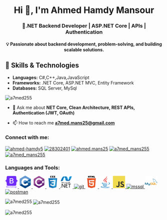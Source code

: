 <h1 align="center">Hi 👋, I'm Ahmed Hamdy Mansour</h1>
<h3 align="center">🚀.NET Backend Developer | ASP.NET Core | APIs | Authentication</h3>
<h4 align="center">💡 Passionate about backend development, problem-solving, and building scalable solutions.  </h4>

## 🚀 Skills & Technologies
- **Languages:** C#,C++,Java,JavaScript
- **Frameworks:** .NET Core, ASP.NET MVC, Entity Framework  
- **Databases:** SQL Server, MySql  

<p align="left"> <img src="https://komarev.com/ghpvc/?username=a7med255&label=Profile%20views&color=0e75b6&style=flat" alt="a7med255" /> </p>

- 💬 Ask me about **NET Core, Clean Architecture, REST APIs, Authentication (JWT, OAuth)**

- 📫 How to reach me **a7med.mans25@gmail.com**

<h3 align="left">Connect with me:</h3>
<p align="left">
<a href="https://linkedin.com/in/ahmed-hamdy5" target="blank"><img align="center" src="https://raw.githubusercontent.com/rahuldkjain/github-profile-readme-generator/master/src/images/icons/Social/linked-in-alt.svg" alt="ahmed-hamdy5" height="30" width="40" /></a>
<a href="https://stackoverflow.com/users/28302401" target="blank"><img align="center" src="https://raw.githubusercontent.com/rahuldkjain/github-profile-readme-generator/master/src/images/icons/Social/stack-overflow.svg" alt="28302401" height="30" width="40" /></a>
<a href="https://fb.com/ahmed.mans25" target="blank"><img align="center" src="https://raw.githubusercontent.com/rahuldkjain/github-profile-readme-generator/master/src/images/icons/Social/facebook.svg" alt="ahmed.mans25" height="30" width="40" /></a>
<a href="https://codeforces.com/profile/a7med_mans255" target="blank"><img align="center" src="https://raw.githubusercontent.com/rahuldkjain/github-profile-readme-generator/master/src/images/icons/Social/codeforces.svg" alt="a7med_mans255" height="30" width="40" /></a>
<a href="https://www.leetcode.com/a7med_mans255" target="blank"><img align="center" src="https://raw.githubusercontent.com/rahuldkjain/github-profile-readme-generator/master/src/images/icons/Social/leet-code.svg" alt="a7med_mans255" height="30" width="40" /></a>
</p>

<h3 align="left">Languages and Tools:</h3>
<p align="left"> <a href="https://getbootstrap.com" target="_blank" rel="noreferrer"> <img src="https://raw.githubusercontent.com/devicons/devicon/master/icons/bootstrap/bootstrap-plain-wordmark.svg" alt="bootstrap" width="40" height="40"/> </a> <a href="https://www.w3schools.com/cpp/" target="_blank" rel="noreferrer"> <img src="https://raw.githubusercontent.com/devicons/devicon/master/icons/cplusplus/cplusplus-original.svg" alt="cplusplus" width="40" height="40"/> </a> <a href="https://www.w3schools.com/cs/" target="_blank" rel="noreferrer"> <img src="https://raw.githubusercontent.com/devicons/devicon/master/icons/csharp/csharp-original.svg" alt="csharp" width="40" height="40"/> </a> <a href="https://www.w3schools.com/css/" target="_blank" rel="noreferrer"> <img src="https://raw.githubusercontent.com/devicons/devicon/master/icons/css3/css3-original-wordmark.svg" alt="css3" width="40" height="40"/> </a> <a href="https://dotnet.microsoft.com/" target="_blank" rel="noreferrer"> <img src="https://raw.githubusercontent.com/devicons/devicon/master/icons/dot-net/dot-net-original-wordmark.svg" alt="dotnet" width="40" height="40"/> </a> <a href="https://git-scm.com/" target="_blank" rel="noreferrer"> <img src="https://www.vectorlogo.zone/logos/git-scm/git-scm-icon.svg" alt="git" width="40" height="40"/> </a> <a href="https://www.w3.org/html/" target="_blank" rel="noreferrer"> <img src="https://raw.githubusercontent.com/devicons/devicon/master/icons/html5/html5-original-wordmark.svg" alt="html5" width="40" height="40"/> </a> <a href="https://www.java.com" target="_blank" rel="noreferrer"> <img src="https://raw.githubusercontent.com/devicons/devicon/master/icons/java/java-original.svg" alt="java" width="40" height="40"/> </a> <a href="https://developer.mozilla.org/en-US/docs/Web/JavaScript" target="_blank" rel="noreferrer"> <img src="https://raw.githubusercontent.com/devicons/devicon/master/icons/javascript/javascript-original.svg" alt="javascript" width="40" height="40"/> </a> <a href="https://www.microsoft.com/en-us/sql-server" target="_blank" rel="noreferrer"> <img src="https://www.svgrepo.com/show/303229/microsoft-sql-server-logo.svg" alt="mssql" width="40" height="40"/> </a> <a href="https://www.mysql.com/" target="_blank" rel="noreferrer"> <img src="https://raw.githubusercontent.com/devicons/devicon/master/icons/mysql/mysql-original-wordmark.svg" alt="mysql" width="40" height="40"/> </a> <a href="https://postman.com" target="_blank" rel="noreferrer"> <img src="https://www.vectorlogo.zone/logos/getpostman/getpostman-icon.svg" alt="postman" width="40" height="40"/> </a> </p>

<p><img align="left" src="https://github-readme-stats.vercel.app/api/top-langs?username=a7med255&show_icons=true&locale=en&layout=compact" alt="a7med255" /></p>

<p>&nbsp;<img align="center" src="https://github-readme-stats.vercel.app/api?username=a7med255&show_icons=true&locale=en" alt="a7med255" /></p>

<p><img align="center" src="https://github-readme-streak-stats.herokuapp.com/?user=a7med255&" alt="a7med255" /></p>
